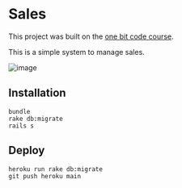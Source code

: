 # Sales

This project was built on the [one bit code course](https://www.youtube.com/watch?v=0Y7B4h3Mwi8&list=PLdDT8if5attE7GG4L4Annvd9gEhKsPvb9&index=2&ab_channel=OneBitCode).

This is a simple system to manage sales.

![image](https://user-images.githubusercontent.com/12802340/200942171-31b9d257-69ff-4524-be83-d1049b6bba8f.png)

## Installation

```
bundle
rake db:migrate
rails s
```

## Deploy

```
heroku run rake db:migrate
git push heroku main
```
